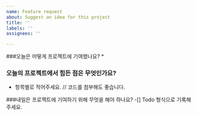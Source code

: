 ```yaml
---
name: Feature request
about: Suggest an idea for this project
title: ''
labels: ''
assignees: ''

---
```


###오늘은 어떻게 프로젝트에 기여했나요?
* 
### 오늘의 프로젝트에서 힘든 점은 무엇인가요?
* 항목별로 적어주세요.
// 코드를 첨부해도 좋습니다.

###내일은 프로젝트에 기여하기 위해 무엇을 해야 하나요?
-[] Todo 형식으로 기록해주세요.
